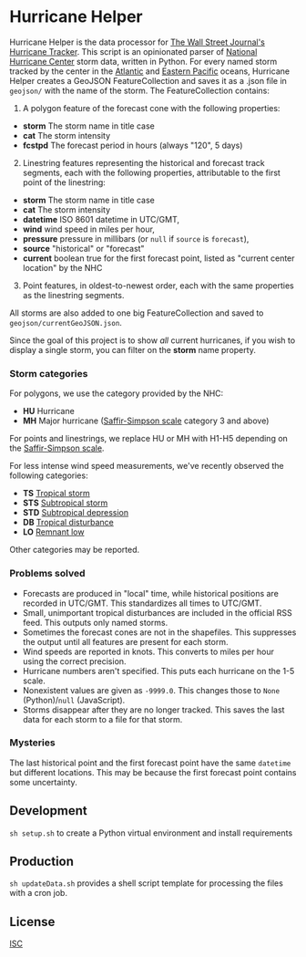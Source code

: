# Hurricane Helper
Hurricane Helper is the data processor for [The Wall Street Journal's Hurricane Tracker](http://www.wsj.com/graphics/hurricane-map/). This script is an opinionated parser of [National Hurricane Center](http://www.nhc.noaa.gov/) storm data, written in Python.  For every named storm tracked by the center in the [Atlantic](http://www.nhc.noaa.gov/gis-at.xml) and [Eastern Pacific](http://www.nhc.noaa.gov/gis-ep.xml) oceans, Hurricane Helper creates a GeoJSON FeatureCollection and saves it as a .json file in `geojson/` with the name of the storm. The FeatureCollection contains:

1. A polygon feature of the forecast cone with the following properties:
  * **storm** The storm name in title case
  * **cat** The storm intensity
  * **fcstpd** The forecast period in hours (always "120", 5 days)

2. Linestring features representing the historical and forecast track segments, each with the following properties, attributable to the first point of the linestring:
  * **storm** The storm name in title case
  * **cat** The storm intensity
  * **datetime** ISO 8601 datetime in UTC/GMT,
  * **wind** wind speed in miles per hour,
  * **pressure** pressure in millibars (or `null` if `source` is `forecast`),
  * **source** "historical" or "forecast"
  * **current** boolean true for the first forecast point, listed as "current center location" by the NHC

3. Point features, in oldest-to-newest order, each with the same properties as the linestring segments.

All storms are also added to one big FeatureCollection and saved to `geojson/currentGeoJSON.json`.

Since the goal of this project is to show _all_ current hurricanes, if you wish to display a single storm, you can filter on the **storm** name property.

### Storm categories
For polygons, we use the category provided by the NHC:
* **HU** Hurricane
* **MH** Major hurricane ([Saffir-Simpson scale](http://www.nhc.noaa.gov/aboutsshws.php) category 3 and above)

For points and linestrings, we replace HU or MH with H1-H5 depending on the [Saffir-Simpson scale](http://www.nhc.noaa.gov/aboutsshws.php).

For less intense wind speed measurements, we've recently observed the following categories:
* **TS** [Tropical storm](http://www.nhc.noaa.gov/aboutgloss.shtml#TROPSTRM)
* **STS** [Subtropical storm](http://www.nhc.noaa.gov/aboutgloss.shtml#SUBSTRM)
* **STD** [Subtropical depression](http://www.nhc.noaa.gov/aboutgloss.shtml#SUBDEP)
* **DB** [Tropical disturbance](http://www.nhc.noaa.gov/aboutgloss.shtml#TROPDIST)
* **LO** [Remnant low](http://www.nhc.noaa.gov/aboutgloss.shtml#REM)

Other categories may be reported.

### Problems solved
* Forecasts are produced in "local" time, while historical positions are recorded in UTC/GMT. This standardizes all times to UTC/GMT.
* Small, unimportant tropical disturbances are included in the official RSS feed. This outputs only named storms.
* Sometimes the forecast cones are not in the shapefiles. This suppresses the output until all features are present for each storm.
* Wind speeds are reported in knots. This converts to miles per hour using the correct precision.
* Hurricane numbers aren't specified. This puts each hurricane on the 1-5 scale.
* Nonexistent values are given as `-9999.0`. This changes those to `None` (Python)/`null` (JavaScript).
* Storms disappear after they are no longer tracked. This saves the last data for each storm to a file for that storm.

### Mysteries
The last historical point and the first forecast point have the same `datetime` but different locations. This may be because the first forecast point contains some uncertainty.

## Development
`sh setup.sh` to create a Python virtual environment and install requirements

## Production
`sh updateData.sh` provides a shell script template for processing the files with a cron job.

## License
[ISC](/LICENSE)
